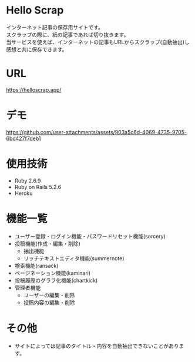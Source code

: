 # Hello Scrap
インターネット記事の保存用サイトです。<br>
スクラップの際に、紙の記事であれば切り抜きます。<br>
当サービスを使えば、インターネットの記事もURLからスクラップ(自動抽出)し感想と共に保存できます。<br>

# URL
https://helloscrap.app/

# デモ

https://github.com/user-attachments/assets/903a5c6d-4069-4735-9705-6bd427f7deb1

# 使用技術
- Ruby 2.6.9
- Ruby on Rails 5.2.6
- Heroku

# 機能一覧
- ユーザー登録・ログイン機能・パスワードリセット機能(sorcery)
- 投稿機能(作成・編集・削除)
    - 抽出機能
    - リッチテキストエディタ機能(summernote)
- 検索機能(ransack)
- ページネーション機能(kaminari)
- 投稿履歴のグラフ化機能(chartkick)
- 管理者機能
    - ユーザーの編集・削除
    - 投稿内容の編集・削除

# その他
- サイトによっては記事のタイトル・内容を自動抽出できないことがあります。
